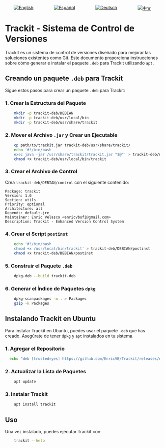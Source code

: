 <p align="center" style="display: flex; justify-content: space-around; gap: 10px;">
  <a href="https://github.com/EnricVB/Trackit/tree/master/docs/README_en.md">
    <img src="https://img.shields.io/badge/lang-en-red.svg" alt="English">
  </a>
  <a href="https://github.com/EnricVB/Trackit/tree/master/docs/README_es.md">
    <img src="https://img.shields.io/badge/lang-es-yellow.svg" alt="Español">
  </a>
  <a href="https://github.com/EnricVB/Trackit/tree/master/docs/README_de.md">
    <img src="https://img.shields.io/badge/lang-de-blue.svg" alt="Deutsch">
  </a>
  <a href="https://github.com/EnricVB/Trackit/tree/master/docs/README_zh.md">
    <img src="https://img.shields.io/badge/lang-zh--cn-orange.svg" alt="中文">
  </a>
</p>


# Trackit - Sistema de Control de Versiones

Trackit es un sistema de control de versiones diseñado para mejorar las soluciones existentes como Git. Este documento
proporciona instrucciones sobre cómo generar e instalar el paquete `.deb` para Trackit utilizando `apt`.

## Creando un paquete `.deb` para Trackit

Sigue estos pasos para crear un paquete `.deb` para Trackit:

### 1. Crear la Estructura del Paquete

```bash
    mkdir -p trackit-deb/DEBIAN
    mkdir -p trackit-deb/usr/local/bin
    mkdir -p trackit-deb/usr/share/trackit
```

### 2. Mover el Archivo `.jar` y Crear un Ejecutable

```bash
    cp path/to/trackit.jar trackit-deb/usr/share/trackit/
    echo '#!/bin/bash
    exec java -jar /usr/share/trackit/trackit.jar "$@"' > trackit-deb/usr/local/bin/trackit
    chmod +x trackit-deb/usr/local/bin/trackit
```

### 3. Crear el Archivo de Control

Crea `trackit-deb/DEBIAN/control` con el siguiente contenido:

```
Package: trackit
Version: 1.0
Section: utils
Priority: optional
Architecture: all
Depends: default-jre
Maintainer: Enric Velasco <enricvbufi@gmail.com>
Description: Trackit - Enhanced Version Control System
```

### 4. Crear el Script `postinst`

```bash
    echo '#!/bin/bash
    chmod +x /usr/local/bin/trackit' > trackit-deb/DEBIAN/postinst
    chmod +x trackit-deb/DEBIAN/postinst
```

### 5. Construir el Paquete `.deb`

```bash
    dpkg-deb --build trackit-deb
```

### 6. Generar el Índice de Paquetes `dpkg`

```bash
    dpkg-scanpackages -m . > Packages
    gzip -k Packages
```

## Instalando Trackit en Ubuntu

Para instalar Trackit en Ubuntu, puedes usar el paquete `.deb` que has creado. Asegúrate de tener `dpkg` y `apt`
instalados en tu sistema.

### 1. Agregar el Repositorio

```bash
  echo "deb [trusted=yes] https://github.com/EnricVB/Trackit/releases/download/VERSION_TO_DOWNLOAD ./" | tee /etc/apt/sources.list.d/trackit.list
```

### 2. Actualizar la Lista de Paquetes

```bash
    apt update
```

### 3. Instalar Trackit

```bash
    apt install trackit
```

## Uso

Una vez instalado, puedes ejecutar Trackit con:

```bash
    trackit --help
```